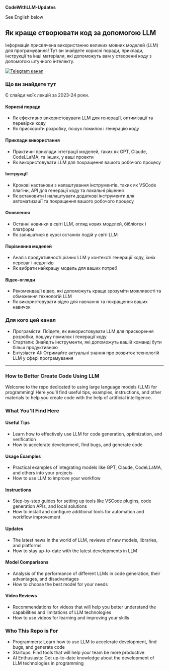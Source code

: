 **CodeWithLLM-Updates**

See English below

## Як краще створювати код за допомогою LLM

Інформація присвячена використанню великих мовних моделей (LLM) для програмування! Тут ви знайдете корисні поради, приклади, інструкції та інші матеріали, які допоможуть вам у створенні коду з допомогою штучного інтелекту.

[![Telegram канал](https://img.shields.io/badge/Telegram-канал-blue.svg)](https://t.me/llms4coding)


### Що ви знайдете тут

Є слайди моїх лекцій за 2023-24 роки.

#### Корисні поради

* Як ефективно використовувати LLM для генерації, оптимізації та перевірки коду
* Як прискорити розробку, пошук помилок і генерацію коду

#### Приклади використання

* Практичні приклади інтеграції моделей, таких як GPT, Claude, CodeLLaMA, та інших, у ваші проекти
* Як використовувати LLM для покращення вашого робочого процесу

#### Інструкції

* Крокові настанови з налаштування інструментів, таких як VSCode плагіни, API для генерації коду та локальні рішення
* Як встановити і налаштувати додаткові інструменти для автоматизації та покращення вашого робочого процесу

#### Оновлення

* Останні новинки в світі LLM, огляд нових моделей, бібліотек і платформ
* Як залишатися в курсі останніх подій у світі LLM

#### Порівняння моделей

* Аналіз продуктивності різних LLM у контексті генерації коду, їхніх переваг і недоліків
* Як вибрати найкращу модель для ваших потреб

#### Відео-огляди

* Рекомендації відео, які допоможуть краще зрозуміти можливості та обмеження технологій LLM
* Як використовувати відео для навчання та покращення ваших навичок

### Для кого цей канал

* Програмісти: Поїдете, як використовувати LLM для прискорення розробки, пошуку помилок і генерації коду
* Стартапи: Знайдіть інструменти, які допоможуть вашій команді бути більш продуктивною
* Ентузіасти AI: Отримайте актуальні знання про розвиток технологій LLM у сфері програмування

---

### How to Better Create Code Using LLM

Welcome to the repo dedicated to using large language models (LLM) for programming! Here you'll find useful tips, examples, instructions, and other materials to help you create code with the help of artificial intelligence.

### What You'll Find Here

#### Useful Tips

* Learn how to effectively use LLM for code generation, optimization, and verification
* How to accelerate development, find bugs, and generate code

#### Usage Examples

* Practical examples of integrating models like GPT, Claude, CodeLLaMA, and others into your projects
* How to use LLM to improve your workflow

#### Instructions

* Step-by-step guides for setting up tools like VSCode plugins, code generation APIs, and local solutions
* How to install and configure additional tools for automation and workflow improvement

#### Updates

* The latest news in the world of LLM, reviews of new models, libraries, and platforms
* How to stay up-to-date with the latest developments in LLM

#### Model Comparisons

* Analysis of the performance of different LLMs in code generation, their advantages, and disadvantages
* How to choose the best model for your needs

#### Video Reviews

* Recommendations for videos that will help you better understand the capabilities and limitations of LLM technologies
* How to use videos for learning and improving your skills

### Who This Repo is For

* Programmers: Learn how to use LLM to accelerate development, find bugs, and generate code
* Startups: Find tools that will help your team be more productive
* AI Enthusiasts: Get up-to-date knowledge about the development of LLM technologies in programming